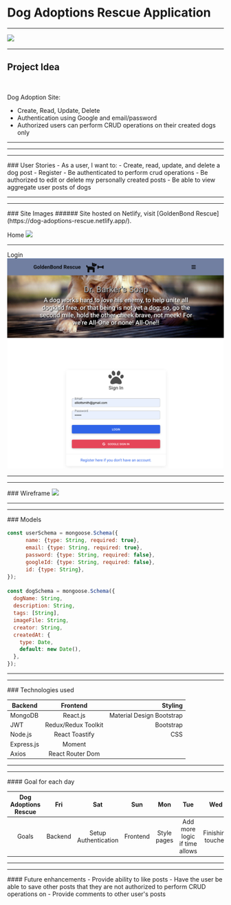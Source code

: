 # Dog Adoptions Rescue Application

---
<img src="https://wallup.net/wp-content/uploads/2015/06/Frienship-is-good.jpg">

---
## Project Idea
<br>

Dog Adoption Site:

- Create, Read, Update, Delete
- Authentication using Google and email/password
- Authorized users can perform CRUD operations on their created dogs only

---
<hr/>
<hr/>
### User Stories
- As a user, I want to:
  - Create, read, update, and delete a dog post
  - Register
  - Be authenticated to perform crud operations
  - Be authorized to edit or delete my personally created posts
  - Be able to view aggregate user posts of dogs
<hr/>
<hr/>
### Site Images
###### Site hosted on Netlify, visit [GoldenBond Rescue](https://dog-adoptions-rescue.netlify.app/).

Home
<img src="./images/Screen%20Shot%202022-08-11%20at%2011.03.14%20PM.png" />
<hr/>
Login
<img src="./images/Screen%20Shot%202022-08-11%20at%2011.03.37%20PM.png" />

<hr/>
<hr/>
### Wireframe

<img src="https://i.imgur.com/b91rk20.png">
<hr/>
<hr/>
### Models

```js
const userSchema = mongoose.Schema({
      name: {type: String, required: true},
      email: {type: String, required: true},
      password: {type: String, required: false},
      googleId: {type: String, required: false},
      id: {type: String},
});

const dogSchema = mongoose.Schema({
  dogName: String,
  description: String,
  tags: [String],
  imageFile: String,
  creator: String,
  createdAt: {
    type: Date,
    default: new Date(),
  },
});
```

<hr/>
<hr/>
### Technologies used

|   Backend    |     Frontend       |          Styling          |
| -------------|:------------------:| -------------------------:|
| MongoDB      | React.js           | Material Design Bootstrap |
| JWT          | Redux/Redux Toolkit|        Bootstrap          |
| Node.js      | React Toastify     |           CSS             |
| Express.js   | Moment             |                           |
| Axios        | React Router Dom   |                           |
<hr/>
<hr/>
#### Goal for each day
<br>

| Dog Adoptions Rescue | Fri | Sat | Sun | Mon | Tue | Wed
| :---: | :---: | :---: | :---: | :---: | :---: | :---: |
| Goals | Backend | Setup Authentication | Frontend  | Style pages | Add more logic if time allows | Finishing touches|
<hr/>
<hr/>
#### Future enhancements
- Provide ability to like posts
- Have the user be able to save other posts that they are not authorized to perform CRUD operations on
- Provide comments to other user's posts
